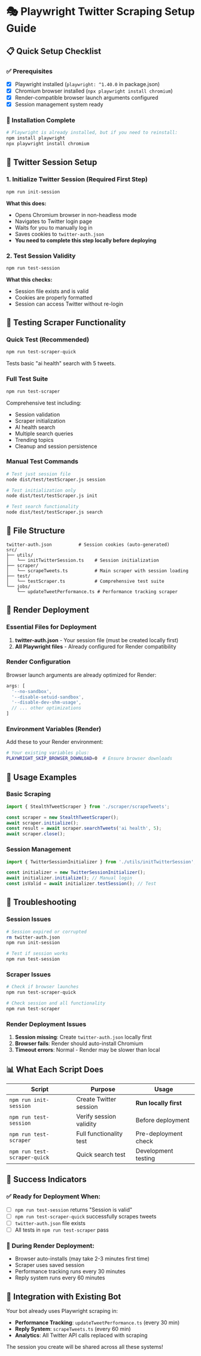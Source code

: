 # 🎭 Playwright Twitter Scraping Setup Guide

## 📋 Quick Setup Checklist

### ✅ Prerequisites
- [x] Playwright installed (`playwright: ^1.40.0` in package.json)
- [x] Chromium browser installed (`npx playwright install chromium`)
- [x] Render-compatible browser launch arguments configured
- [x] Session management system ready

### 🔧 Installation Complete
```bash
# Playwright is already installed, but if you need to reinstall:
npm install playwright
npx playwright install chromium
```

## 🔑 Twitter Session Setup

### 1. Initialize Twitter Session (Required First Step)
```bash
npm run init-session
```

**What this does:**
- Opens Chromium browser in non-headless mode
- Navigates to Twitter login page
- Waits for you to manually log in
- Saves cookies to `twitter-auth.json`
- **You need to complete this step locally before deploying**

### 2. Test Session Validity
```bash
npm run test-session
```

**What this checks:**
- Session file exists and is valid
- Cookies are properly formatted
- Session can access Twitter without re-login

## 🧪 Testing Scraper Functionality

### Quick Test (Recommended)
```bash
npm run test-scraper-quick
```
Tests basic "ai health" search with 5 tweets.

### Full Test Suite
```bash
npm run test-scraper
```
Comprehensive test including:
- Session validation
- Scraper initialization
- AI health search
- Multiple search queries
- Trending topics
- Cleanup and session persistence

### Manual Test Commands
```bash
# Test just session file
node dist/test/testScraper.js session

# Test initialization only
node dist/test/testScraper.js init

# Test search functionality
node dist/test/testScraper.js search
```

## 📁 File Structure

```
twitter-auth.json          # Session cookies (auto-generated)
src/
├── utils/
│   └── initTwitterSession.ts    # Session initialization
├── scraper/
│   └── scrapeTweets.ts          # Main scraper with session loading
├── test/
│   └── testScraper.ts           # Comprehensive test suite
└── jobs/
    └── updateTweetPerformance.ts # Performance tracking scraper
```

## 🚀 Render Deployment

### Essential Files for Deployment
1. **twitter-auth.json** - Your session file (must be created locally first)
2. **All Playwright files** - Already configured for Render compatibility

### Render Configuration
Browser launch arguments are already optimized for Render:
```typescript
args: [
  '--no-sandbox',
  '--disable-setuid-sandbox',
  '--disable-dev-shm-usage',
  // ... other optimizations
]
```

### Environment Variables (Render)
Add these to your Render environment:
```bash
# Your existing variables plus:
PLAYWRIGHT_SKIP_BROWSER_DOWNLOAD=0  # Ensure browser downloads
```

## 🔧 Usage Examples

### Basic Scraping
```typescript
import { StealthTweetScraper } from './scraper/scrapeTweets';

const scraper = new StealthTweetScraper();
await scraper.initialize();
const result = await scraper.searchTweets('ai health', 5);
await scraper.close();
```

### Session Management
```typescript
import { TwitterSessionInitializer } from './utils/initTwitterSession';

const initializer = new TwitterSessionInitializer();
await initializer.initialize(); // Manual login
const isValid = await initializer.testSession(); // Test
```

## 🚨 Troubleshooting

### Session Issues
```bash
# Session expired or corrupted
rm twitter-auth.json
npm run init-session

# Test if session works
npm run test-session
```

### Scraper Issues
```bash
# Check if browser launches
npm run test-scraper-quick

# Check session and all functionality
npm run test-scraper
```

### Render Deployment Issues
1. **Session missing**: Create `twitter-auth.json` locally first
2. **Browser fails**: Render should auto-install Chromium
3. **Timeout errors**: Normal - Render may be slower than local

## 📊 What Each Script Does

| Script | Purpose | Usage |
|--------|---------|-------|
| `npm run init-session` | Create Twitter session | **Run locally first** |
| `npm run test-session` | Verify session validity | Before deployment |
| `npm run test-scraper` | Full functionality test | Pre-deployment check |
| `npm run test-scraper-quick` | Quick search test | Development testing |

## 🎯 Success Indicators

### ✅ Ready for Deployment When:
- [ ] `npm run test-session` returns "Session is valid"
- [ ] `npm run test-scraper-quick` successfully scrapes tweets
- [ ] `twitter-auth.json` file exists
- [ ] All tests in `npm run test-scraper` pass

### 🔄 During Render Deployment:
- Browser auto-installs (may take 2-3 minutes first time)
- Scraper uses saved session
- Performance tracking runs every 30 minutes
- Reply system runs every 60 minutes

## 🚀 Integration with Existing Bot

Your bot already uses Playwright scraping in:
- **Performance Tracking**: `updateTweetPerformance.ts` (every 30 min)
- **Reply System**: `scrapeTweets.ts` (every 60 min)
- **Analytics**: All Twitter API calls replaced with scraping

The session you create will be shared across all these systems! 